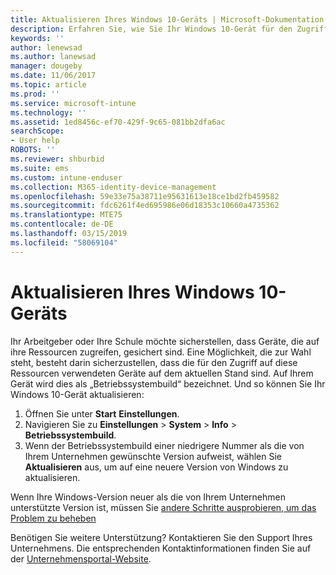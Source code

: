 ```yaml
---
title: Aktualisieren Ihres Windows 10-Geräts | Microsoft-Dokumentation
description: Erfahren Sie, wie Sie Ihr Windows 10-Gerät für den Zugriff auf Unternehmensressourcen aktualisieren.
keywords: ''
author: lenewsad
ms.author: lanewsad
manager: dougeby
ms.date: 11/06/2017
ms.topic: article
ms.prod: ''
ms.service: microsoft-intune
ms.technology: ''
ms.assetid: 1ed8456c-ef70-429f-9c65-081bb2dfa6ac
searchScope:
- User help
ROBOTS: ''
ms.reviewer: shburbid
ms.suite: ems
ms.custom: intune-enduser
ms.collection: M365-identity-device-management
ms.openlocfilehash: 59e33e75a38711e95631613e18ce1bd2fb459582
ms.sourcegitcommit: fdc6261f4ed695986e06d18353c10660a4735362
ms.translationtype: MTE75
ms.contentlocale: de-DE
ms.lasthandoff: 03/15/2019
ms.locfileid: "58069104"
---
```

# <a name="update-your-windows-10-device"></a>Aktualisieren Ihres Windows 10-Geräts

Ihr Arbeitgeber oder Ihre Schule möchte sicherstellen, dass Geräte, die auf ihre Ressourcen zugreifen, gesichert sind. Eine Möglichkeit, die zur Wahl steht, besteht darin sicherzustellen, dass die für den Zugriff auf diese Ressourcen verwendeten Geräte auf dem aktuellen Stand sind. Auf Ihrem Gerät wird dies als „Betriebssystembuild“ bezeichnet. Und so können Sie Ihr Windows 10-Gerät aktualisieren:

1. Öffnen Sie unter **Start** **Einstellungen**.
2. Navigieren Sie zu **Einstellungen** > **System** > **Info** > **Betriebssystembuild**.
3. Wenn der Betriebssystembuild einer niedrigere Nummer als die von Ihrem Unternehmen gewünschte Version aufweist, wählen Sie **Aktualisieren** aus, um auf eine neuere Version von Windows zu aktualisieren.

Wenn Ihre Windows-Version neuer als die von Ihrem Unternehmen unterstützte Version ist, müssen Sie [andere Schritte ausprobieren, um das Problem zu beheben](your-windows-version-isnt-yet-supported.md)

Benötigen Sie weitere Unterstützung? Kontaktieren Sie den Support Ihres Unternehmens. Die entsprechenden Kontaktinformationen finden Sie auf der [Unternehmensportal-Website](https://go.microsoft.com/fwlink/?linkid=2010980).
